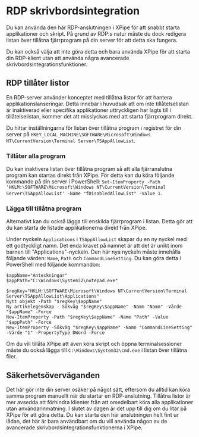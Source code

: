 # RDP skrivbordsintegration

Du kan använda den här RDP-anslutningen i XPipe för att snabbt starta applikationer och skript. På grund av RDP:s natur måste du dock redigera listan över tillåtna fjärrprogram på din server för att detta ska fungera.

Du kan också välja att inte göra detta och bara använda XPipe för att starta din RDP-klient utan att använda några avancerade skrivbordsintegrationsfunktioner.

## RDP tillåter listor

En RDP-server använder konceptet med tillåtna listor för att hantera applikationslanseringar. Detta innebär i huvudsak att om inte tillåtelselistan är inaktiverad eller specifika applikationer uttryckligen har lagts till i tillåtelselistan, kommer det att misslyckas med att starta fjärrprogram direkt.

Du hittar inställningarna för listan över tillåtna program i registret för din server på `HKEY_LOCAL_MACHINE\SOFTWARE\Microsoft\Windows NT\CurrentVersion\Terminal Server\TSAppAllowList`.

### Tillåter alla program

Du kan inaktivera listan över tillåtna program så att alla fjärranslutna program kan startas direkt från XPipe. För detta kan du köra följande kommando på din server i PowerShell: `Set-ItemProperty -Path 'HKLM:\SOFTWARE\Microsoft\Windows NT\CurrentVersion\Terminal Server\TSAppAllowList' -Name "fDisabledAllowList" -Value 1`.

### Lägga till tillåtna program

Alternativt kan du också lägga till enskilda fjärrprogram i listan. Detta gör att du kan starta de listade applikationerna direkt från XPipe.

Under nyckeln `Applications` i `TSAppAllowList` skapar du en ny nyckel med ett godtyckligt namn. Det enda kravet på namnet är att det är unikt inom barnen till "Applications"-nyckeln. Den här nya nyckeln måste innehålla följande värden: `Name`, `Path` och `CommandLineSetting`. Du kan göra detta i PowerShell med följande kommandon:

```
$appName="Anteckningar"
$appPath="C:\Windows\System32\notepad.exe"

$regKey="HKLM:\SOFTWARE\Microsoft\Windows NT\CurrentVersion\Terminal Server\TSAppAllowList\Applications"
Nytt objekt -Path "$regKey\$appName"
Ny artikelegenskap - Sökväg "$regKey\$appName" -Namn "Namn" -Värde "$appName" -Force
New-ItemProperty -Path "$regKey\$appName" -Name "Path" -Value "$appPath" -Force
New-ItemProperty -Sökväg "$regKey\$appName" -Namn "CommandLineSetting" -Värde "1" -PropertyType DWord -Force
```

Om du vill tillåta XPipe att även köra skript och öppna terminalsessioner måste du också lägga till `C:\Windows\System32\cmd.exe` i listan över tillåtna filer.

## Säkerhetsöverväganden

Det här gör inte din server osäker på något sätt, eftersom du alltid kan köra samma program manuellt när du startar en RDP-anslutning. Tillåtna listor är mer avsedda att förhindra klienter från att omedelbart köra alla applikationer utan användarinmatning. I slutet av dagen är det upp till dig om du litar på XPipe för att göra detta. Du kan starta den här anslutningen helt fint ur lådan, det här är bara användbart om du vill använda någon av de avancerade skrivbordsintegrationsfunktionerna i XPipe.
